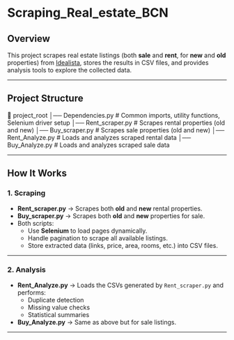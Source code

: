 # Scraping_Real_estate_BCN

## Overview
This project scrapes real estate listings (both **sale** and **rent**, for **new** and **old** properties) from [Idealista](https://www.idealista.com), stores the results in CSV files, and provides analysis tools to explore the collected data.

---

## Project Structure

📂 project_root
│── Dependencies.py # Common imports, utility functions, Selenium driver setup
│── Rent_scraper.py # Scrapes rental properties (old and new)
│── Buy_scraper.py # Scrapes sale properties (old and new)
│── Rent_Analyze.py # Loads and analyzes scraped rental data
│── Buy_Analyze.py # Loads and analyzes scraped sale data


---

## How It Works

### **1. Scraping**
- **Rent_scraper.py** → Scrapes both **old** and **new** rental properties.
- **Buy_scraper.py** → Scrapes both **old** and **new** properties for sale.
- Both scripts:
  - Use **Selenium** to load pages dynamically.
  - Handle pagination to scrape all available listings.
  - Store extracted data (links, price, area, rooms, etc.) into CSV files.

---

### **2. Analysis**
- **Rent_Analyze.py** → Loads the CSVs generated by `Rent_scraper.py` and performs:
  - Duplicate detection
  - Missing value checks
  - Statistical summaries
- **Buy_Analyze.py** → Same as above but for sale listings.

---
